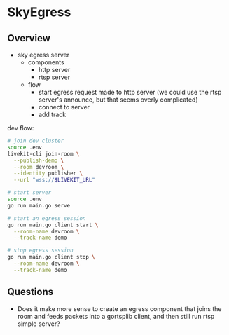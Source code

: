 # SkyEgress

## Overview

- sky egress server
  - components
    - http server
    - rtsp server
  - flow
    - start egress request made to http server (we could use the rtsp server's announce, but that seems overly complicated)
    - connect to server
    - add track


dev flow:

```sh
# join dev cluster
source .env
livekit-cli join-room \
  --publish-demo \
  --room devroom \
  --identity publisher \
  --url "wss://$LIVEKIT_URL"

# start server
source .env
go run main.go serve

# start an egress session
go run main.go client start \
  --room-name devroom \
  --track-name demo

# stop egress session
go run main.go client stop \
  --room-name devroom \
  --track-name demo
```

## Questions

- Does it make more sense to create an egress component that joins the room and feeds packets into a gortsplib client, and then still run rtsp simple server?
